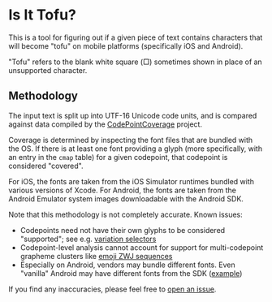 # Is It Tofu?

This is a tool for figuring out if a given piece of text contains characters
that will become "tofu" on mobile platforms (specifically iOS and Android).

"Tofu" refers to the blank white square (□) sometimes shown in place of an
unsupported character.

## Methodology

The input text is split up into UTF-16 Unicode code units, and is compared
against data compiled by the
[CodePointCoverage](https://github.com/amake/CodePointCoverage) project.

Coverage is determined by inspecting the font files that are bundled with the
OS. If there is at least one font providing a glyph (more specifically, with an
entry in the `cmap` table) for a given codepoint, that codepoint is considered
"covered".

For iOS, the fonts are taken from the iOS Simulator runtimes bundled with
various versions of Xcode. For Android, the fonts are taken from the Android
Emulator system images downloadable with the Android SDK.

Note that this methodology is not completely accurate. Known issues:

- Codepoints need not have their own glyphs to be considered "supported"; see
  e.g. [variation
  selectors](https://en.wikipedia.org/wiki/Variation_Selectors_(Unicode_block))
- Codepoint-level analysis cannot account for support for multi-codepoint
  grapheme clusters like [emoji ZWJ
  sequences](https://www.unicode.org/emoji/charts/emoji-zwj-sequences.html)
- Especially on Android, vendors may bundle different fonts. Even "vanilla"
  Android may have different fonts from the SDK
  ([example](https://github.com/amake/isittofu/issues/1))

If you find any inaccuracies, please feel free to [open an
issue](https://github.com/amake/isittofu/issues).
